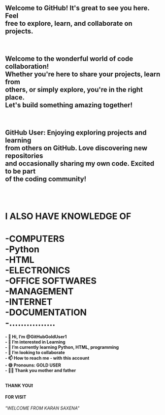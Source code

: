 
<H2>
  Welcome to GitHub! It's great to see you here. Feel<BR> 
  free to explore, learn, and collaborate on projects.<BR> 
  
</H2>
<BR>
<H2>
  Welcome to the wonderful world of code collaboration!<BR>
  Whether you're here to share your projects, learn from <BR>
  others, or simply explore, you're in the right place. <BR>
  Let's build something amazing together! </H2><BR>
<H2>
  GitHub User: Enjoying exploring projects and learning <BR>
  from others on GitHub. Love discovering new repositories<BR>
  and occasionally sharing my own code. Excited to be part<BR>
  of the coding community! </H2>
  <BR>
  <BR>
<H1>
  I ALSO HAVE KNOWLEDGE OF
</H1>
<H1>
 -COMPUTERS<BR>
 -Python<BR>
 -HTML<BR>
 -ELECTRONICS<BR>
 -OFFICE SOFTWARES<BR>
 -MANAGEMENT<BR>
 -INTERNET<BR>
 -DOCUMENTATION<BR>
 -................
  </H1>
  
<B>
- 👋 Hi, I’m @GitHubGoldUser1<BR>
- 👀 I’m interested in Learning <BR>
- 🌱 I’m currently learning Python, HTML, programming<BR> 
- 🔗 I’m looking to collaborate <BR>
- 📫 How to reach me - with this account <BR>
- 😄 Pronouns: GOLD USER <BR>
<!---
GitHubGoldUser1/GitHubGoldUser1 is a ✨ special ✨ repository because its `README.md` (this file) appears on your GitHub profile.
You can click the Preview link to take a look at your changes.
--->
- 🙏🏻 Thank you mother and father 
  <BR>
  <BR>
<P>THANK YOU❗</P>
<P>FOR VISIT</P>
<H6>
  "WELCOME FROM KARAN SAXENA"
</H6>
